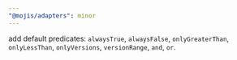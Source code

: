 ```yaml
---
"@mojis/adapters": minor
---
```


add default predicates: `alwaysTrue`, `alwaysFalse`, `onlyGreaterThan`, `onlyLessThan`, `onlyVersions`, `versionRange`, `and`, `or`.
